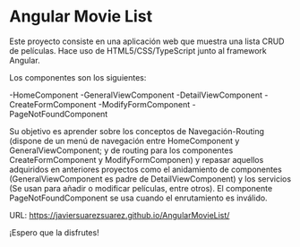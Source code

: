 # Angular Movie List

Este proyecto consiste en una aplicación web que muestra una lista CRUD de películas. Hace uso de HTML5/CSS/TypeScript junto al framework Angular.

Los componentes son los siguientes:

-HomeComponent
-GeneralViewComponent
-DetailViewComponent
-CreateFormComponent
-ModifyFormComponent
-PageNotFoundComponent

Su objetivo es aprender sobre los conceptos de Navegación-Routing (dispone de un menú de navegación entre HomeComponent y GeneralViewComponent; y de routing para los componentes CreateFormComponent y ModifyFormComponen) y repasar aquellos adquiridos en anteriores proyectos como el anidamiento de componentes (GeneralViewComponent es padre de DetailViewComponent) y los servicios (Se usan para añadir o modificar películas, entre otros). El componente PageNotFoundComponent se usa cuando el enrutamiento es inválido.

URL: https://javiersuarezsuarez.github.io/AngularMovieList/

¡Espero que la disfrutes!
